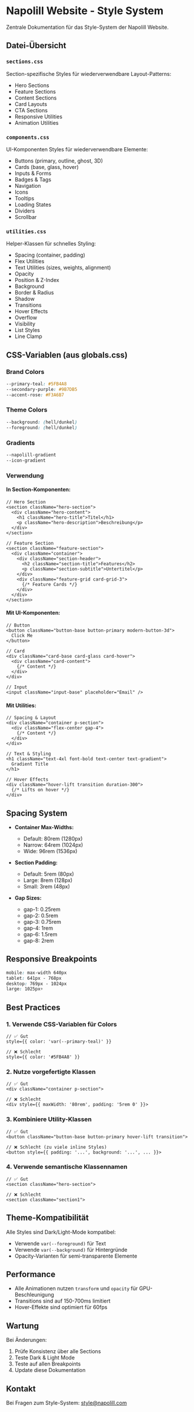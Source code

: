 # Napolill Website - Style System

Zentrale Dokumentation für das Style-System der Napolill Website.

## Datei-Übersicht

### `sections.css`

Section-spezifische Styles für wiederverwendbare Layout-Patterns:

- Hero Sections
- Feature Sections
- Content Sections
- Card Layouts
- CTA Sections
- Responsive Utilities
- Animation Utilities

### `components.css`

UI-Komponenten Styles für wiederverwendbare Elemente:

- Buttons (primary, outline, ghost, 3D)
- Cards (base, glass, hover)
- Inputs & Forms
- Badges & Tags
- Navigation
- Icons
- Tooltips
- Loading States
- Dividers
- Scrollbar

### `utilities.css`

Helper-Klassen für schnelles Styling:

- Spacing (container, padding)
- Flex Utilities
- Text Utilities (sizes, weights, alignment)
- Opacity
- Position & Z-Index
- Background
- Border & Radius
- Shadow
- Transitions
- Hover Effects
- Overflow
- Visibility
- List Styles
- Line Clamp

## CSS-Variablen (aus globals.css)

### Brand Colors

```css
--primary-teal: #5FB4A8
--secondary-purple: #9B7DB5
--accent-rose: #F3A6B7
```

### Theme Colors

```css
--background: (hell/dunkel)
--foreground: (hell/dunkel)
```

### Gradients

```css
--napolill-gradient
--icon-gradient
```

### Verwendung

#### In Section-Komponenten:

```tsx
// Hero Section
<section className="hero-section">
  <div className="hero-content">
    <h1 className="hero-title">Titel</h1>
    <p className="hero-description">Beschreibung</p>
  </div>
</section>

// Feature Section
<section className="feature-section">
  <div className="container">
    <div className="section-header">
      <h2 className="section-title">Features</h2>
      <p className="section-subtitle">Untertitel</p>
    </div>
    <div className="feature-grid card-grid-3">
      {/* Feature Cards */}
    </div>
  </div>
</section>
```

#### Mit UI-Komponenten:

```tsx
// Button
<button className="button-base button-primary modern-button-3d">
  Click Me
</button>

// Card
<div className="card-base card-glass card-hover">
  <div className="card-content">
    {/* Content */}
  </div>
</div>

// Input
<input className="input-base" placeholder="Email" />
```

#### Mit Utilities:

```tsx
// Spacing & Layout
<div className="container p-section">
  <div className="flex-center gap-4">
    {/* Content */}
  </div>
</div>

// Text & Styling
<h1 className="text-4xl font-bold text-center text-gradient">
  Gradient Title
</h1>

// Hover Effects
<div className="hover-lift transition duration-300">
  {/* Lifts on hover */}
</div>
```

## Spacing System

- **Container Max-Widths:**

  - Default: 80rem (1280px)
  - Narrow: 64rem (1024px)
  - Wide: 96rem (1536px)

- **Section Padding:**

  - Default: 5rem (80px)
  - Large: 8rem (128px)
  - Small: 3rem (48px)

- **Gap Sizes:**
  - gap-1: 0.25rem
  - gap-2: 0.5rem
  - gap-3: 0.75rem
  - gap-4: 1rem
  - gap-6: 1.5rem
  - gap-8: 2rem

## Responsive Breakpoints

```css
mobile: max-width 640px
tablet: 641px - 768px
desktop: 769px - 1024px
large: 1025px+
```

## Best Practices

### 1. Verwende CSS-Variablen für Colors

```tsx
// ✅ Gut
style={{ color: 'var(--primary-teal)' }}

// ❌ Schlecht
style={{ color: '#5FB4A8' }}
```

### 2. Nutze vorgefertigte Klassen

```tsx
// ✅ Gut
<div className="container p-section">

// ❌ Schlecht
<div style={{ maxWidth: '80rem', padding: '5rem 0' }}>
```

### 3. Kombiniere Utility-Klassen

```tsx
// ✅ Gut
<button className="button-base button-primary hover-lift transition">

// ❌ Schlecht (zu viele inline Styles)
<button style={{ padding: '...', background: '...', ... }}>
```

### 4. Verwende semantische Klassennamen

```tsx
// ✅ Gut
<section className="hero-section">

// ❌ Schlecht
<section className="section1">
```

## Theme-Kompatibilität

Alle Styles sind Dark/Light-Mode kompatibel:

- Verwende `var(--foreground)` für Text
- Verwende `var(--background)` für Hintergründe
- Opacity-Varianten für semi-transparente Elemente

## Performance

- Alle Animationen nutzen `transform` und `opacity` für GPU-Beschleunigung
- Transitions sind auf 150-700ms limitiert
- Hover-Effekte sind optimiert für 60fps

## Wartung

Bei Änderungen:

1. Prüfe Konsistenz über alle Sections
2. Teste Dark & Light Mode
3. Teste auf allen Breakpoints
4. Update diese Dokumentation

## Kontakt

Bei Fragen zum Style-System: style@napolill.com

